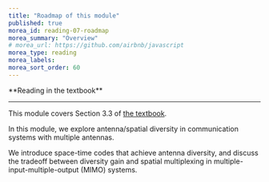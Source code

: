 ```yaml
---
title: "Roadmap of this module"
published: true
morea_id: reading-07-roadmap
morea_summary: "Overview"
# morea_url: https://github.com/airbnb/javascript
morea_type: reading
morea_labels:
morea_sort_order: 60
---
```


<div class="alert alert-success" role="alert" markdown="1">
<i class="fa-solid fa-book fa-xl"></i> **Reading in the textbook**
<hr/>

This module covers Section 3.3 of [the textbook](https://web.stanford.edu/~dntse/papers/book121004.pdf).
</div>


In this module, we explore antenna/spatial diversity in communication systems with multiple antennas. 

We introduce space-time codes that achieve antenna diversity, and discuss the tradeoff between diversity gain and spatial multiplexing in multiple-input-multiple-output (MIMO) systems.
